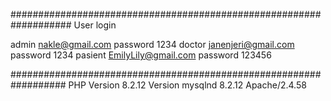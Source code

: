 ###################################################################
User login

admin nakle@gmail.com password 1234
doctor janenjeri@gmail.com password 1234
pasient EmilyLily@gmail.com password 123456



##################################################################
PHP Version 8.2.12
Version	mysqlnd 8.2.12
Apache/2.4.58
